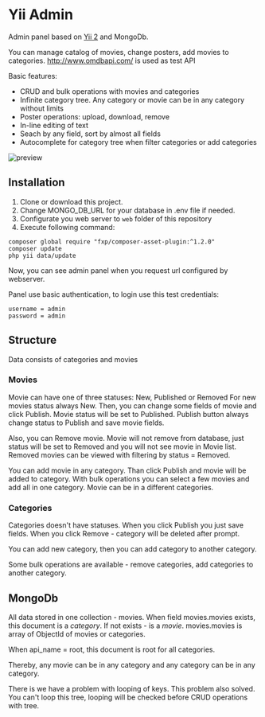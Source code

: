 # Yii Admin

Admin panel based on [Yii 2](http://www.yiiframework.com/) and MongoDb.

You can manage catalog of movies, change posters, add movies to categories.
http://www.omdbapi.com/ is used as test API

Basic features:
- CRUD and bulk operations with movies and categories
- Infinite category tree. Any category or movie can be in any category without limits
- Poster operations: upload, download, remove
- In-line editing of text
- Seach by any field, sort by almost all fields
- Autocomplete for category tree when filter categories or add categories

![preview](http://i.imgur.com/J0PLduD.png)

## Installation

1. Clone or download this project.
2. Change MONGO_DB_URL for your database in .env file if needed.
3. Configurate you web server to `web` folder of this repository
4. Execute following command:

~~~
composer global require "fxp/composer-asset-plugin:^1.2.0"
composer update
php yii data/update
~~~

Now, you can see admin panel when you request url configured by webserver.

Panel use basic authentication, to login use this test credentials:
~~~
username = admin
password = admin
~~~

## Structure

Data consists of categories and movies

### Movies

Movie can have one of three statuses: New, Published or Removed
For new movies status always New. Then, you can change some fields of movie and click Publish. Movie status will be set to Published.
Publish button always change status to Publish and save movie fields.

Also, you can Remove movie. Movie will not remove from database, just status will be set to Removed and you will not see movie in Movie list.
Removed movies can be viewed with filtering by status = Removed.

You can add movie in any category. Than click Publish and movie will be added to category.
With bulk operations you can select a few movies and add all in one category.
Movie can be in a different categories.

### Categories

Categories doesn't have statuses. When you click Publish you just save fields. When you click Remove - category will be deleted after prompt.

You can add new category, then you can add category to another category.

Some bulk operations are available - remove categories, add categories to another category.

## MongoDb

All data stored in one collection - movies.
When field movies.movies exists, this document is a _category_. If not exists - is a _movie_.
movies.movies is array of ObjectId of movies or categories.

When api_name = root, this document is root for all categories.

Thereby, any movie can be in any category and any category can be in any category.

There is we have a problem with looping of keys. This problem also solved.
You can't loop this tree, looping will be checked before CRUD operations with tree.
